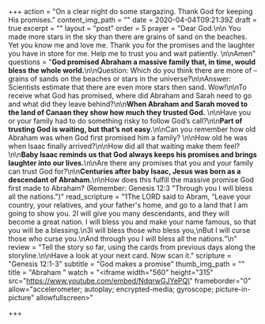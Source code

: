 +++
action = "On a clear night do some stargazing. Thank God for keeping His promises."
content_img_path = ""
date = 2020-04-04T09:21:39Z
draft = true
excerpt = ""
layout = "post"
order = 5
prayer = "Dear God.\n\n You made more stars in the sky than there are grains of sand on the beaches. Yet you know me and love me. Thank you for the promises and the laughter you have in store for me. Help me to trust you and wait patiently. \n\nAmen"
questions = "**God promised Abraham a massive family that, in time, would bless the whole world.**\n\nQuestion: Which do you think there are more of – grains of sands on the beaches or stars in the universe?\n\nAnswer: Scientists estimate that there are even more stars then sand. Wow!\n\nTo receive what God has promised, where did Abraham and Sarah need to go and what did they leave behind?\n\n**When Abraham and Sarah moved to the land of Canaan they show how much they trusted God.** \n\nHave you or your family had to do something risky to follow God’s call?\n\n**Part of trusting God is waiting, but that’s not easy.**\n\nCan you remember how old Abraham was when God first promised him a family? \n\nHow old he was when Isaac finally arrived?\n\nHow did all that waiting make them feel?\n\n**Baby Isaac reminds us that God always keeps his promises and brings laughter into our lives.**\n\nAre there any promises that you and your family can trust God for?\n\n**Centuries after baby Isaac, Jesus was born as a descendant of Abraham.**\n\nHow does this fulfill the massive promise God first made to Abraham? (Remember: Genesis 12:3 \"Through you I will bless all the nations.\")"
read_scripture = "1The LORD said to Abram, “Leave your country, your relatives, and your father's home, and go to a land that I am going to show you. 2I will give you many descendants, and they will become a great nation. I will bless you and make your name famous, so that you will be a blessing.\n3I will bless those who bless you,\nBut I will curse those who curse you.\nAnd through you I will bless all the nations.”\n"
review = "Tell the story so far, using the cards from previous days along the storyline.\n\nHave a look at your next card. Now scan it."
scripture = "Genesis 12:1-3"
subtitle = "God makes a promise"
thumb_img_path = ""
title = "Abraham "
watch = "<iframe width=\"560\" height=\"315\" src=\"https://www.youtube.com/embed/NdqrwGJYePQ\" frameborder=\"0\" allow=\"accelerometer; autoplay; encrypted-media; gyroscope; picture-in-picture\" allowfullscreen></iframe>"

+++
